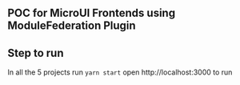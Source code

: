 ## POC for MicroUI Frontends using ModuleFederation Plugin

## Step to run

In all the 5 projects run `yarn start` open http://localhost:3000 to run
